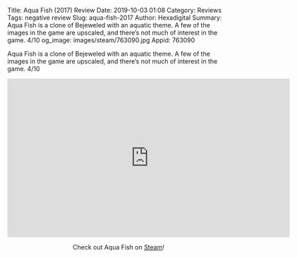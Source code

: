 Title: Aqua Fish (2017) Review
Date: 2019-10-03 01:08
Category: Reviews
Tags: negative review
Slug: aqua-fish-2017
Author: Hexadigital
Summary: Aqua Fish is a clone of Bejeweled with an aquatic theme. A few of the images in the game are upscaled, and there’s not much of interest in the game. 4/10
og_image: images/steam/763090.jpg
Appid: 763090

Aqua Fish is a clone of Bejeweled with an aquatic theme. A few of the images in the game are upscaled, and there’s not much of interest in the game. 4/10

<center><iframe src="https://www.youtube.com/embed/BlwClAPcATQ?feature=oembed" allow="accelerometer; autoplay; encrypted-media; gyroscope; picture-in-picture" width="640" height="360" frameborder="0"></iframe>

Check out Aqua Fish on [Steam](https://store.steampowered.com/app/763090/?curator_clanid=34633900)!</center>
